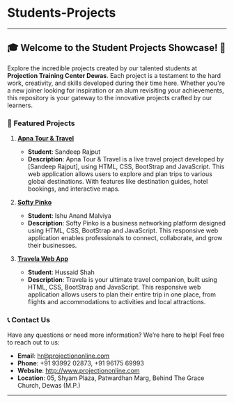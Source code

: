 # Students-Projects

---

## 🎓 Welcome to the Student Projects Showcase! 🚀

Explore the incredible projects created by our talented students at **Projection Training Center Dewas**. Each project is a testament to the hard work, creativity, and skills developed during their time here. Whether you're a new joiner looking for inspiration or an alum revisiting your achievements, this repository is your gateway to the innovative projects crafted by our learners.



### 🌟 Featured Projects

1. **[Apna Tour & Travel](https://projection13.github.io/sandeep-rajput.apna-tour-travel/)**
   - **Student**: Sandeep Rajput
   - **Description**: Apna Tour & Travel is a live travel project developed by [Sandeep Rajput], using HTML, CSS, BootStrap and JavaScript. This web application allows users to explore and plan trips to various global destinations. With features like destination guides, hotel bookings, and interactive maps. 

2. **[Softy Pinko](https://ishu456.github.io/CLIENT-WEBSITE/)**
   - **Student**: Ishu Anand Malviya
   - **Description**: Softy Pinko is a business networking platform designed using HTML, CSS, BootStrap and JavaScript. This responsive web application enables professionals to connect, collaborate, and grow their businesses.

3. **[Travela Web App](https://projection13.github.io/hussaid_shah/)**
   - **Student**: Hussaid Shah
   - **Description**: Travela is your ultimate travel companion, built using HTML, CSS, BootStrap and JavaScript. This responsive web application allows users to plan their entire trip in one place, from flights and accommodations to activities and local attractions. 




### 📞 Contact Us

Have any questions or need more information? We’re here to help! Feel free to reach out to us:

- **Email**: hr@projectiononline.com
- **Phone**: +91 93992 02873, +91 96175 69993
- **Website**: http://www.projectiononline.com
- **Location**: 05, Shyam Plaza, Patwardhan Marg, Behind The Grace Church, Dewas (M.P.)


-----
